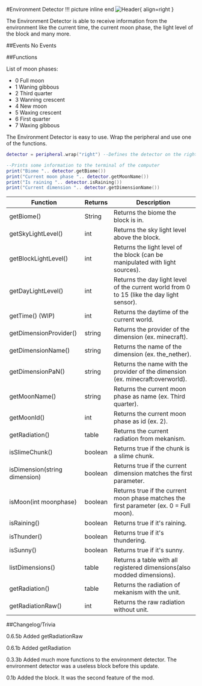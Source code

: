 #Environment Detector
!!! picture inline end
    ![Header](https://srendi.de/wp-content/uploads/2021/04/Environment-Detector.png){ align=right }

The Environment Detector is able to receive information from the environment like the current time, the current moon phase,
the light level of the block and many more.

##Events
No Events


##Functions

List of moon phases:

* 0 Full moon
* 1 Waning gibbous
* 2 Third quarter
* 3 Wanning crescent
* 4 New moon
* 5 Waxing crescent
* 6 First quarter
* 7 Waxing gibbous

The Environment Detector is easy to use. Wrap the peripheral and use one of the functions.

``` lua
detector = peripheral.wrap("right") --Defines the detector on the right

--Prints some information to the terminal of the computer
print("Biome ".. detector.getBiome())
print("Current moon phase ".. detector.getMoonName())
print("Is raining ".. detector.isRaining())
print("Current dimension ".. detector.getDimensionName())

```

| Function | Returns | Description |
|----------|---------|-------------|
|getBiome() |	String | Returns the biome the block is in. |
|getSkyLightLevel()	| int |	Returns the sky light level above the block. |
|getBlockLightLevel() |	int |	Returns the light level of the block (can be manipulated with light sources). |
|getDayLightLevel()	| int |	Returns the day light level of the current world from 0 to 15 (like the day light sensor). |
|getTime() (WIP) | int | Returns the daytime of the current world. |
|getDimensionProvider()	| string | Returns the provider of the dimension (ex. minecraft). |
|getDimensionName() |	string | Returns the name of the dimension (ex. the_nether). |
|getDimensionPaN() | string |	Returns the name with the provider of the dimension (ex. minecraft:overworld). |
|getMoonName() | string |	Returns the current moon phase as name (ex. Third quarter). |
|getMoonId() | int | Returns the current moon phase as id (ex. 2). |
|getRadiation() | table | Returns the current radiation from mekanism. |
|isSlimeChunk() | boolean |	Returns true if the chunk is a slime chunk. |
|isDimension(string dimension) | boolean | Returns true if the current dimension matches the first parameter. |
|isMoon(int moonphase) | boolean | Returns true if the current moon phase matches the first parameter (ex. 0 = Full moon). |
|isRaining() | boolean | Returns true if it's raining. |
|isThunder() | boolean | Returns true if it's thundering. |
|isSunny() | boolean | Returns true if it's sunny. |
|listDimensions() |	table |	Returns a table with all registered dimensions(also modded dimensions). |
|getRadiation() |	table |	Returns the radiation of mekanism with the unit. |
|getRadiationRaw() | int |	Returns the raw radiation without unit. |

##Changelog/Trivia

0.6.5b
Added getRadiationRaw

0.6.1b
Added getRadiation

0.3.3b
Added much more functions to the environment detector. The environment detector was a useless block before this update.

0.1b
Added the block. It was the second feature of the mod.

